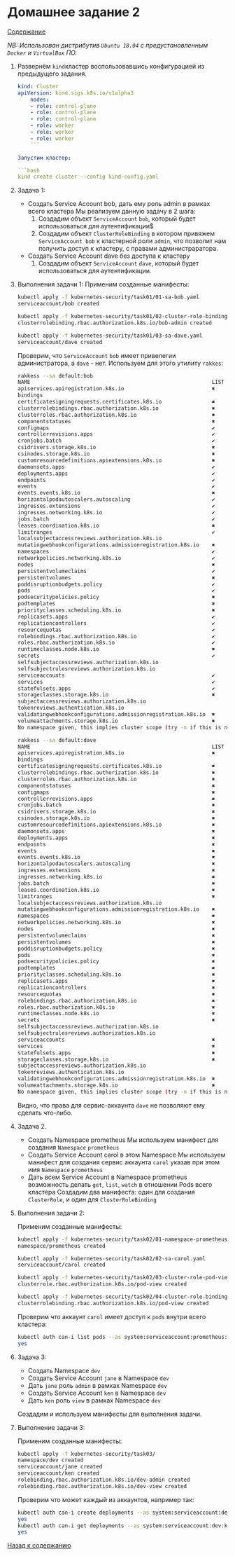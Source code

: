 # Домашнее задание 2

[Содержание](../README.md)

*NB: Использован дистрибутив `Ubuntu 18.04` с предустановленным `Docker` и `VirtualBox` ПО.*

1. Развернём `kind`кластер воспользовавшись конфигурацией из предыдущего задания.

    ```yaml
    kind: Cluster
    apiVersion: kind.sigs.k8s.io/v1alpha3
        nodes:
        - role: control-plane
        - role: control-plane
        - role: control-plane
        - role: worker
        - role: worker
        - role: worker
        ```

    Запустим кластер:

    ```bash
    kind create cluster --config kind-config.yaml
    ```

2. Задача 1:
    * Создать Service Account bob, дать ему роль admin в рамках всего кластера
    Мы реализуем данную задачу в 2 шага:
        1. Создадим объект `ServiceAccount` `bob`, который будет использоваться для аутентификации$
        2. Создадим объект `ClusterRoleBinding` в котором привяжем `ServiceAccount bob` к кластерной роли `admin`, что позволит нам получить доступ к кластеру, с правами администраратора.
    * Создать Service Account dave без доступа к кластеру
        1. Создадим объект `ServiceAccount` `dave`, который будет использоваться для аутентификации.

3. Выполнения задачи 1:
    Применим созданные манифесты:

    ```bash
    kubectl apply -f kubernetes-security/task01/01-sa-bob.yaml
    serviceaccount/bob created

    kubectl apply -f kubernetes-security/task01/02-cluster-role-binding-bob.yaml
    clusterrolebinding.rbac.authorization.k8s.io/bob-admin created

    kubectl apply -f kubernetes-security/task01/03-sa-dave.yaml
    serviceaccount/dave created
    ```

    Проверим, что `ServiceAccount` `bob` имеет привелегии администратора, а `dave` - нет. Используем для этого утилиту `rakkes`:

    ```bash
    rakkess --sa default:bob
    NAME                                                          LIST  CREATE  UPDATE  DELETE
    apiservices.apiregistration.k8s.io                            ✖     ✖       ✖       ✖
    bindings                                                            ✖
    certificatesigningrequests.certificates.k8s.io                ✖     ✖       ✖       ✖
    clusterrolebindings.rbac.authorization.k8s.io                 ✖     ✖       ✖       ✖
    clusterroles.rbac.authorization.k8s.io                        ✖     ✖       ✖       ✖
    componentstatuses                                             ✖
    configmaps                                                    ✔     ✔       ✔       ✔
    controllerrevisions.apps                                      ✔     ✖       ✖       ✖
    cronjobs.batch                                                ✔     ✔       ✔       ✔
    csidrivers.storage.k8s.io                                     ✖     ✖       ✖       ✖
    csinodes.storage.k8s.io                                       ✖     ✖       ✖       ✖
    customresourcedefinitions.apiextensions.k8s.io                ✖     ✖       ✖       ✖
    daemonsets.apps                                               ✔     ✔       ✔       ✔
    deployments.apps                                              ✔     ✔       ✔       ✔
    endpoints                                                     ✔     ✔       ✔       ✔
    events                                                        ✔     ✖       ✖       ✖
    events.events.k8s.io                                          ✖     ✖       ✖       ✖
    horizontalpodautoscalers.autoscaling                          ✔     ✔       ✔       ✔
    ingresses.extensions                                          ✔     ✔       ✔       ✔
    ingresses.networking.k8s.io                                   ✔     ✔       ✔       ✔
    jobs.batch                                                    ✔     ✔       ✔       ✔
    leases.coordination.k8s.io                                    ✖     ✖       ✖       ✖
    limitranges                                                   ✔     ✖       ✖       ✖
    localsubjectaccessreviews.authorization.k8s.io                      ✔
    mutatingwebhookconfigurations.admissionregistration.k8s.io    ✖     ✖       ✖       ✖
    namespaces                                                    ✔     ✖       ✖       ✖
    networkpolicies.networking.k8s.io                             ✔     ✔       ✔       ✔
    nodes                                                         ✖     ✖       ✖       ✖
    persistentvolumeclaims                                        ✔     ✔       ✔       ✔
    persistentvolumes                                             ✖     ✖       ✖       ✖
    poddisruptionbudgets.policy                                   ✔     ✔       ✔       ✔
    pods                                                          ✔     ✔       ✔       ✔
    podsecuritypolicies.policy                                    ✖     ✖       ✖       ✖
    podtemplates                                                  ✖     ✖       ✖       ✖
    priorityclasses.scheduling.k8s.io                             ✖     ✖       ✖       ✖
    replicasets.apps                                              ✔     ✔       ✔       ✔
    replicationcontrollers                                        ✔     ✔       ✔       ✔
    resourcequotas                                                ✔     ✖       ✖       ✖
    rolebindings.rbac.authorization.k8s.io                        ✔     ✔       ✔       ✔
    roles.rbac.authorization.k8s.io                               ✔     ✔       ✔       ✔
    runtimeclasses.node.k8s.io                                    ✖     ✖       ✖       ✖
    secrets                                                       ✔     ✔       ✔       ✔
    selfsubjectaccessreviews.authorization.k8s.io                       ✔
    selfsubjectrulesreviews.authorization.k8s.io                        ✔
    serviceaccounts                                               ✔     ✔       ✔       ✔
    services                                                      ✔     ✔       ✔       ✔
    statefulsets.apps                                             ✔     ✔       ✔       ✔
    storageclasses.storage.k8s.io                                 ✖     ✖       ✖       ✖
    subjectaccessreviews.authorization.k8s.io                           ✖
    tokenreviews.authentication.k8s.io                                  ✖
    validatingwebhookconfigurations.admissionregistration.k8s.io  ✖     ✖       ✖       ✖
    volumeattachments.storage.k8s.io                              ✖     ✖       ✖       ✖
    No namespace given, this implies cluster scope (try -n if this is not intended)

    rakkess --sa default:dave
    NAME                                                          LIST  CREATE  UPDATE  DELETE
    apiservices.apiregistration.k8s.io                            ✖     ✖       ✖       ✖
    bindings                                                            ✖
    certificatesigningrequests.certificates.k8s.io                ✖     ✖       ✖       ✖
    clusterrolebindings.rbac.authorization.k8s.io                 ✖     ✖       ✖       ✖
    clusterroles.rbac.authorization.k8s.io                        ✖     ✖       ✖       ✖
    componentstatuses                                             ✖
    configmaps                                                    ✖     ✖       ✖       ✖
    controllerrevisions.apps                                      ✖     ✖       ✖       ✖
    cronjobs.batch                                                ✖     ✖       ✖       ✖
    csidrivers.storage.k8s.io                                     ✖     ✖       ✖       ✖
    csinodes.storage.k8s.io                                       ✖     ✖       ✖       ✖
    customresourcedefinitions.apiextensions.k8s.io                ✖     ✖       ✖       ✖
    daemonsets.apps                                               ✖     ✖       ✖       ✖
    deployments.apps                                              ✖     ✖       ✖       ✖
    endpoints                                                     ✖     ✖       ✖       ✖
    events                                                        ✖     ✖       ✖       ✖
    events.events.k8s.io                                          ✖     ✖       ✖       ✖
    horizontalpodautoscalers.autoscaling                          ✖     ✖       ✖       ✖
    ingresses.extensions                                          ✖     ✖       ✖       ✖
    ingresses.networking.k8s.io                                   ✖     ✖       ✖       ✖
    jobs.batch                                                    ✖     ✖       ✖       ✖
    leases.coordination.k8s.io                                    ✖     ✖       ✖       ✖
    limitranges                                                   ✖     ✖       ✖       ✖
    localsubjectaccessreviews.authorization.k8s.io                      ✖
    mutatingwebhookconfigurations.admissionregistration.k8s.io    ✖     ✖       ✖       ✖
    namespaces                                                    ✖     ✖       ✖       ✖
    networkpolicies.networking.k8s.io                             ✖     ✖       ✖       ✖
    nodes                                                         ✖     ✖       ✖       ✖
    persistentvolumeclaims                                        ✖     ✖       ✖       ✖
    persistentvolumes                                             ✖     ✖       ✖       ✖
    poddisruptionbudgets.policy                                   ✖     ✖       ✖       ✖
    pods                                                          ✖     ✖       ✖       ✖
    podsecuritypolicies.policy                                    ✖     ✖       ✖       ✖
    podtemplates                                                  ✖     ✖       ✖       ✖
    priorityclasses.scheduling.k8s.io                             ✖     ✖       ✖       ✖
    replicasets.apps                                              ✖     ✖       ✖       ✖
    replicationcontrollers                                        ✖     ✖       ✖       ✖
    resourcequotas                                                ✖     ✖       ✖       ✖
    rolebindings.rbac.authorization.k8s.io                        ✖     ✖       ✖       ✖
    roles.rbac.authorization.k8s.io                               ✖     ✖       ✖       ✖
    runtimeclasses.node.k8s.io                                    ✖     ✖       ✖       ✖
    secrets                                                       ✖     ✖       ✖       ✖
    selfsubjectaccessreviews.authorization.k8s.io                       ✔
    selfsubjectrulesreviews.authorization.k8s.io                        ✔
    serviceaccounts                                               ✖     ✖       ✖       ✖
    services                                                      ✖     ✖       ✖       ✖
    statefulsets.apps                                             ✖     ✖       ✖       ✖
    storageclasses.storage.k8s.io                                 ✖     ✖       ✖       ✖
    subjectaccessreviews.authorization.k8s.io                           ✖
    tokenreviews.authentication.k8s.io                                  ✖
    validatingwebhookconfigurations.admissionregistration.k8s.io  ✖     ✖       ✖       ✖
    volumeattachments.storage.k8s.io                              ✖     ✖       ✖       ✖
    No namespace given, this implies cluster scope (try -n if this is not intended)
    ```

    Видно, что права для сервис-аккаунта `dave` не позволяют ему сделать что-либо.

4. Задача 2.

    * Создать Namespace prometheus
    Мы используем манифест для создания `Namespace` `prometheus`
    * Создать Service Account carol в этом Namespace
    Мы используем манифест для создания сервис аккаунта `carol` указав при этом имя `Namespace` `prometheus`
    * Дать всем Service Account в Namespace prometheus возможность делать `get`, `list`, `watch` в отношении Pods всего кластера
    Создадим два манифеста: один для создания `ClusterRole`, и один для `ClusterRoleBinding`

5. Выполнения задачи 2:

    Применим созданные манифесты:

    ```bash
    kubectl apply -f kubernetes-security/task02/01-namespace-prometheus.yaml
    namespace/prometheus created

    kubectl apply -f kubernetes-security/task02/02-sa-carol.yaml
    serviceaccount/carol created

    kubectl apply -f kubernetes-security/task02/03-cluster-role-pod-view.yaml
    clusterrole.rbac.authorization.k8s.io/pod-view created

    kubectl apply -f kubernetes-security/task02/04-cluster-role-binding-carol.yaml
    clusterrolebinding.rbac.authorization.k8s.io/pod-view created
    ```

    Проверим что аккаунт `carol` имеет доступ к `pods` внутри всего кластера:

    ```bash
    kubectl auth can-i list pods --as system:serviceaccount:prometheus:carol
    yes
    ```

6. Задача 3:

    * Создать Namespace `dev`
    * Создать Service Account `jane` в Namespace `dev`
    * Дать `jane` роль `admin` в рамках Namespace `dev`
    * Создать Service Account `ken` в Namespace `dev`
    * Дать `ken` роль `view` в рамках Namespace `dev`

    Создадим и используем манифесты для выполнения задачи.

7. Выполнение задачи 3:

    Применим созданные манифесты:

    ```bash
    kubectl apply -f kubernetes-security/task03/
    namespace/dev created
    serviceaccount/jane created
    serviceaccount/ken created
    rolebinding.rbac.authorization.k8s.io/dev-admin created
    rolebinding.rbac.authorization.k8s.io/dev-view created
    ```

    Проверим что может каждый из аккаунтов, например так:

    ```bash
    kubectl auth can-i create deployments --as system:serviceaccount:dev:jane -n dev
    yes
    kubectl auth can-i get deployments --as system:serviceaccount:dev:ken -n dev
    yes
    ```

[Назад к содержанию](../README.md)
